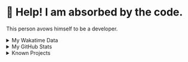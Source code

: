 # 🥺 Help! I am absorbed by the code. 

This person avows himself to be a developer.

<details>

<summary>My Wakatime Data</summary>

<!--START_SECTION:waka-->
![Lines of code](https://img.shields.io/badge/From%20Hello%20World%20I%27ve%20Written-8.8%20million%20lines%20of%20code-blue)

**🐱 My GitHub Data** 

> 📦 743.8 kB Used in GitHub's Storage 
 > 
> 🏆 1,637 Contributions in the Year 2023
 > 
> 🚫 Not Opted to Hire
 > 
> 📜 87 Public Repositories 
 > 
> 🔑 25 Private Repositories 
 > 
**I'm an Early 🐤** 

```text
🌞 Morning                1761 commits        ██████░░░░░░░░░░░░░░░░░░░   24.62 % 
🌆 Daytime                2925 commits        ██████████░░░░░░░░░░░░░░░   40.89 % 
🌃 Evening                2398 commits        ████████░░░░░░░░░░░░░░░░░   33.52 % 
🌙 Night                  70 commits          ░░░░░░░░░░░░░░░░░░░░░░░░░   00.98 % 
```
📅 **I'm Most Productive on Wednesday** 

```text
Monday                   822 commits         ███░░░░░░░░░░░░░░░░░░░░░░   11.49 % 
Tuesday                  1201 commits        ████░░░░░░░░░░░░░░░░░░░░░   16.79 % 
Wednesday                1282 commits        ████░░░░░░░░░░░░░░░░░░░░░   17.92 % 
Thursday                 997 commits         ███░░░░░░░░░░░░░░░░░░░░░░   13.94 % 
Friday                   1071 commits        ████░░░░░░░░░░░░░░░░░░░░░   14.97 % 
Saturday                 960 commits         ███░░░░░░░░░░░░░░░░░░░░░░   13.42 % 
Sunday                   821 commits         ███░░░░░░░░░░░░░░░░░░░░░░   11.48 % 
```


**I Mostly Code in Go** 

```text
Go                       32 repos            ████████░░░░░░░░░░░░░░░░░   32.99 % 
Python                   21 repos            █████░░░░░░░░░░░░░░░░░░░░   21.65 % 
TeX                      6 repos             ██░░░░░░░░░░░░░░░░░░░░░░░   06.19 % 
Swift                    3 repos             █░░░░░░░░░░░░░░░░░░░░░░░░   03.09 % 
Rust                     2 repos             █░░░░░░░░░░░░░░░░░░░░░░░░   02.06 % 
```




 Last Updated on 17/12/2023 01:21:19 UTC
<!--END_SECTION:waka-->

</details>

<details>
 
 <summary>My GitHub Stats</summary>

[![CDFMLR's github stats](https://github-readme-stats.vercel.app/api?username=cdfmlr&count_private=true&show_icons=true)](https://github.com/anuraghazra/github-readme-stats)
 
</details>

<details>

<summary>Known Projects</summary>

[![Star History Chart](https://api.star-history.com/svg?repos=cdfmlr/pyflowchart,cdfmlr/muvtuber,cdfmlr/crud,cdfmlr/murecom-verse-1,cdfmlr/murecom-intro&type=Date)](https://star-history.com/#cdfmlr/pyflowchart&cdfmlr/muvtuber&cdfmlr/crud&cdfmlr/murecom-verse-1&cdfmlr/murecom-intro&Date)

 </details>
